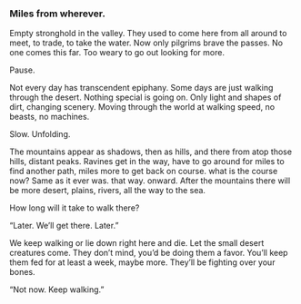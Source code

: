 ### Miles from wherever. 

Empty stronghold in the valley. They used to come here from all around to meet, to trade, to take the water. Now only pilgrims brave the passes. No one comes this far. Too weary to go out looking for more.

Pause.

Not every day has transcendent epiphany. Some days are just walking through the desert. Nothing special is going on. Only light and shapes of dirt, changing scenery. Moving through the world at walking speed, no beasts, no machines.

Slow. Unfolding.

The mountains appear as shadows, then as hills, and there from atop those hills, distant peaks. Ravines get in the way, have to go around for miles to find another path, miles more to get back on course. what is the course now? Same as it ever was. that way. onward. After the mountains there will be more desert, plains, rivers, all the way to the sea.

How long will it take to walk there?

“Later. We’ll get there. Later.”

We keep walking or lie down right here and die. Let the small desert creatures come. They don’t mind, you’d be doing them a favor. You’ll keep them fed for at least a week, maybe more. They’ll be fighting over your bones. 

“Not now. Keep walking.”